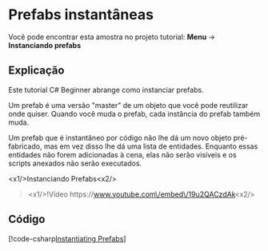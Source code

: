 # Prefabs instantâneas
Você pode encontrar esta amostra no projeto tutorial: **Menu** → **Instanciando prefabs**

## Explicação
Este tutorial C# Beginner abrange como instanciar prefabs.

Um prefab é uma versão "master" de um objeto que você pode reutilizar onde quiser. Quando você muda o prefab, cada instância do prefab também muda.

Um prefab que é instantâneo por código não lhe dá um novo objeto pré-fabricado, mas em vez disso lhe dá uma lista de entidades. Enquanto essas entidades não forem adicionadas à cena, elas não serão visíveis e os scripts anexados não serão executados.

<x1\/>Instanciando Prefabs<x2\/>

> <x1\/>!Vídeo https:\/\/www.youtube.com\/embed\/19u2QACzdAk<x2\/>

## Código
[!code-csharp[Instantiating Prefabs](../../../../stride/samples/Tutorials/CSharpBeginner/CSharpBeginner/CSharpBeginner.Game/Code/InstantiatingPrefabsDemo.cs)]
